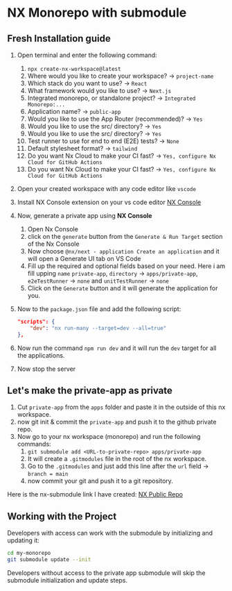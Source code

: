 # NX Monorepo with submodule

## Fresh Installation guide

1) Open terminal and enter the following command:
   1) `npx create-nx-workspace@latest`
   2) Where would you like to create your workspace? &rarr; `project-name`
   3) Which stack do you want to use? &rarr; `React`
   4) What framework would you like to use? &rarr; `Next.js`
   5) Integrated monorepo, or standalone project? &rarr; `Integrated Monorepo:...`
   6) Application name? &rarr; `public-app`
   7) Would you like to use the App Router (recommended)? &rarr; `Yes`
   8) Would you like to use the src/ directory? &rarr; `Yes`
   9) Would you like to use the src/ directory? &rarr; `Yes`
   10) Test runner to use for end to end (E2E) tests? &rarr; `None`
   11) Default stylesheet format? &rarr; `tailwind`
   12) Do you want Nx Cloud to make your CI fast? &rarr; `Yes, configure Nx Cloud for GitHub Actions`
   13) Do you want Nx Cloud to make your CI fast? &rarr; `Yes, configure Nx Cloud for GitHub Actions`

2) Open your created workspace with any code editor like `vscode`
3) Install NX Console extension on your vs code editor [NX Console](https://marketplace.visualstudio.com/items?itemName=nrwl.angular-console)
4) Now, generate a private app using **NX Console**
   1) Open Nx Console
   2) click on the `generate` button from the `Generate & Run Target` section of the Nx Console
   3) Now choose `@nx/next - application Create an application` and it will open a Generate UI tab on VS Code
   4) Fill up the required and optional fields based on your need. Here i am fill upping `name` `private-app`, `directory` &rarr; `apps/private-app`, `e2eTestRunner` &rarr; `none` and `unitTestRunner` &rarr; `none`
   5) Click on the `Generate` button and it will generate the application for you.

5) Now to the `package.json` file and add the following script:

    ```json
    "scripts": {
        "dev": "nx run-many --target=dev --all=true"
    },

    ```

6) Now run the command `npm run dev` and it will run the `dev` target for all the applications.

7) Now stop the server

## Let's make the private-app as private

1) Cut `private-app` from the `apps` folder and paste it in the outside of this nx workspace.
2) now git init & commit the `private-app` and push it to the github private repo.
3) Now go to your nx workspace (monorepo) and run the following commands:
   1) `git submodule add <URL-to-private-repo> apps/private-app`
   2) It will create a `.gitmodules` file in the root of the nx workspace.
   3) Go to the `.gitmodules` and just add this line after the `url` field &rarr; `branch = main`
   4) now commit your git and push it to a git repository.

Here is the nx-submodule link I have created: [NX Public Repo](https://github.com/MuttakinHasib/nx-submodule)

## Working with the Project
Developers with access can work with the submodule by initializing and updating it:

```bash
cd my-monorepo
git submodule update --init
```

Developers without access to the private app submodule will skip the submodule initialization and update steps.
